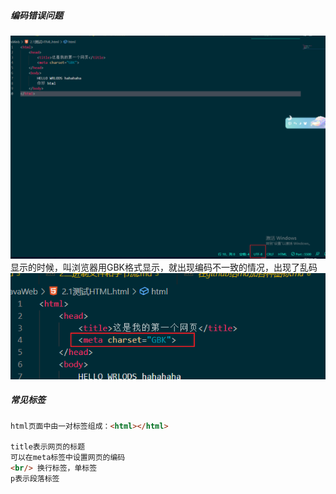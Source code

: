 ##### 编码错误问题
![image](../images/Snipaste_2022-07-23_12-45-52.png)
显示的时候，叫浏览器用GBK格式显示，就出现编码不一致的情况，出现了乱码
![image](../images/Snipaste_2022-07-23_12-46-20.png)

##### 常见标签
```html
html页面中由一对标签组成：<html></html>

title表示网页的标题
可以在meta标签中设置网页的编码
<br/> 换行标签，单标签
p表示段落标签
```